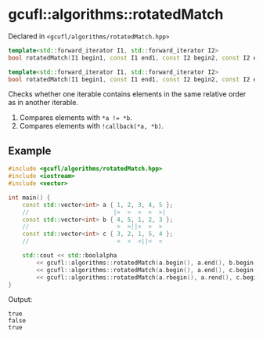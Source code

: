 # gcufl::algorithms::rotatedMatch
Declared in `<gcufl/algorithms/rotatedMatch.hpp>`
```cpp
template<std::forward_iterator I1, std::forward_iterator I2>
bool rotatedMatch(I1 begin1, const I1 end1, const I2 begin2, const I2 end2) noexcept;

template<std::forward_iterator I1, std::forward_iterator I2>
bool rotatedMatch(I1 begin1, const I1 end1, const I2 begin2, const I2 end2, const std::function<bool(const typename std::iterator_traits<I1>::value_type, const typename std::iterator_traits<I2>::value_type)>& callback) noexcept;
```
Checks whether one iterable contains elements in the same relative order as in another iterable.
<br/>
1. Compares elements with `*a != *b`.
2. Compares elements with `!callback(*a, *b)`.
## Example
```cpp
#include <gcufl/algorithms/rotatedMatch.hpp>
#include <iostream>
#include <vector>

int main() {
	const std::vector<int> a { 1, 2, 3, 4, 5 };
	//                        |>  >  >  >  >|
	const std::vector<int> b { 4, 5, 1, 2, 3 };
	//                         >  >||>  >  >
	const std::vector<int> c { 3, 2, 1, 5, 4 };
	//                         <  <  <||<  <

	std::cout << std::boolalpha
		<< gcufl::algorithms::rotatedMatch(a.begin(), a.end(), b.begin(), b.end()) << '\n'
		<< gcufl::algorithms::rotatedMatch(a.begin(), a.end(), c.begin(), c.end()) << '\n'
		<< gcufl::algorithms::rotatedMatch(a.rbegin(), a.rend(), c.begin(), c.end()) << '\n';
}
```
Output:
```
true
false
true
```
